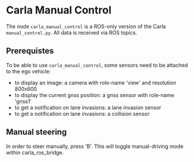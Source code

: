 # Carla Manual Control

The node `carla_manual_control` is a ROS-only version of the Carla `manual_control.py`. All data is received
via ROS topics.

## Prerequistes

To be able to use `carla_manual_control`, some sensors need to be attached to the ego vehicle:

-   to display an image: a camera with role-name 'view' and resolution 800x600
-   to display the current gnss position: a gnss sensor with role-name 'gnss1'
-   to get a notification on lane invasions: a lane invasion sensor
-   to get a notification on lane invasions: a collision sensor

## Manual steering

In order to steer manually, press 'B'. This will toggle manual-driving mode within carla_ros_bridge.
